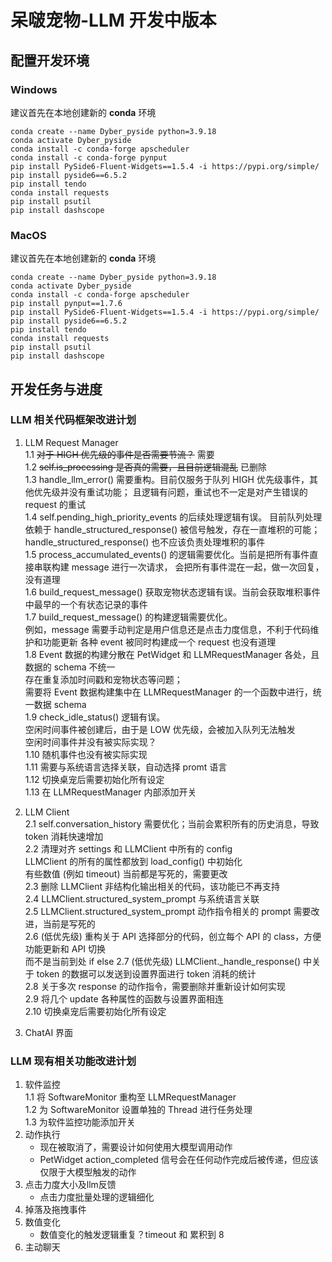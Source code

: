# 呆啵宠物-LLM 开发中版本

  
## 配置开发环境

### Windows
  建议首先在本地创建新的 **conda** 环境  
  ```
  conda create --name Dyber_pyside python=3.9.18
  conda activate Dyber_pyside
  conda install -c conda-forge apscheduler
  conda install -c conda-forge pynput
  pip install PySide6-Fluent-Widgets==1.5.4 -i https://pypi.org/simple/
  pip install pyside6==6.5.2
  pip install tendo
  conda install requests
  pip install psutil
  pip install dashscope
  ```

  
### MacOS
  建议首先在本地创建新的 **conda** 环境  
  ```
  conda create --name Dyber_pyside python=3.9.18
  conda activate Dyber_pyside
  conda install -c conda-forge apscheduler
  pip install pynput==1.7.6
  pip install PySide6-Fluent-Widgets==1.5.4 -i https://pypi.org/simple/
  pip install pyside6==6.5.2
  pip install tendo
  conda install requests
  pip install psutil
  pip install dashscope
  ```
  

## 开发任务与进度 

### LLM 相关代码框架改进计划
1. LLM Request Manager  
    1.1 ~~对于 HIGH 优先级的事件是否需要节流？~~ 需要  
    1.2 ~~self.is_processing 是否真的需要，且目前逻辑混乱~~ 已删除  
    1.3 handle_llm_error() 需要重构。目前仅服务于队列 HIGH 优先级事件，其他优先级并没有重试功能；
        且逻辑有问题，重试也不一定是对产生错误的 request 的重试  
    1.4 self.pending_high_priority_events 的后续处理逻辑有误。
        目前队列处理依赖于 handle_structured_response() 被信号触发，存在一直堆积的可能； 
        handle_structured_response() 也不应该负责处理堆积的事件  
    1.5 process_accumulated_events() 的逻辑需要优化。当前是把所有事件直接串联构建 message 进行一次请求，
        会把所有事件混在一起，做一次回复，没有道理  
    1.6 build_request_message() 获取宠物状态逻辑有误。当前会获取堆积事件中最早的一个有状态记录的事件  
    1.7 build_request_message() 的构建逻辑需要优化。  
        例如，message 需要手动判定是用户信息还是点击力度信息，不利于代码维护和功能更新 
        各种 event 被同时构建成一个 request 也没有道理  
    1.8 Event 数据的构建分散在 PetWidget 和 LLMRequestManager 各处，且数据的 schema 不统一  
        存在重复添加时间戳和宠物状态等问题；  
        需要将 Event 数据构建集中在 LLMRequestManager 的一个函数中进行，统一数据 schema  
    1.9 check_idle_status() 逻辑有误。  
        空闲时间事件被创建后，由于是 LOW 优先级，会被加入队列无法触发  
        空闲时间事件并没有被实际实现？  
    1.10 随机事件也没有被实际实现  
    1.11 需要与系统语言选择关联，自动选择 promt 语言  
    1.12 切换桌宠后需要初始化所有设定  
    1.13 在 LLMRequestManager 内部添加开关  
    
  
2. LLM Client  
    2.1 self.conversation_history 需要优化；当前会累积所有的历史消息，导致 token 消耗快速增加  
    2.2 清理对齐 settings 和 LLMClient 中所有的 config  
        LLMClient 的所有的属性都放到 load_config() 中初始化  
        有些数值 (例如 timeout) 当前都是写死的，需要更改  
    2.3 删除 LLMClient 非结构化输出相关的代码，该功能已不再支持  
    2.4 LLMClient.structured_system_prompt 与系统语言关联  
    2.5 LLMClient.structured_system_prompt 动作指令相关的 prompt 需要改进，当前是写死的  
    2.6 (低优先级) 重构关于 API 选择部分的代码，创立每个 API 的 class，方便功能更新和 API 切换  
        而不是当前到处 if else
    2.7 (低优先级) LLMClient._handle_response() 中关于 token 的数据可以发送到设置界面进行 token 消耗的统计  
    2.8 关于多次 response 的动作指令，需要删除并重新设计如何实现  
    2.9 将几个 update 各种属性的函数与设置界面相连  
    2.10 切换桌宠后需要初始化所有设定
  
  
3. ChatAI 界面  



### LLM 现有相关功能改进计划
1. 软件监控  
    1.1 将 SoftwareMonitor 重构至 LLMRequestManager  
    1.2 为 SoftwareMonitor 设置单独的 Thread 进行任务处理  
    1.3 为软件监控功能添加开关  
2. 动作执行
    - 现在被取消了，需要设计如何使用大模型调用动作
    - PetWidget action_completed 信号会在任何动作完成后被传递，但应该仅限于大模型触发的动作
3. 点击力度大小及llm反馈
    - 点击力度批量处理的逻辑细化
4. 掉落及拖拽事件
5. 数值变化
    - 数值变化的触发逻辑重复？timeout 和 累积到 8
6. 主动聊天


